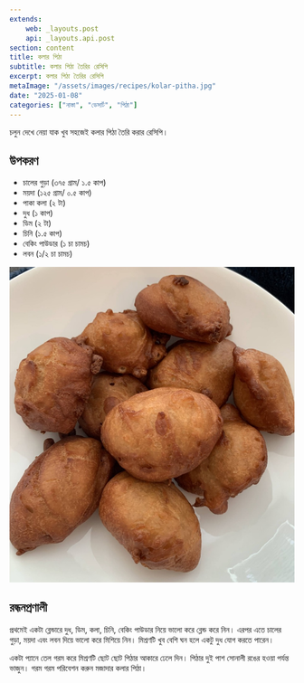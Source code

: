 ```yaml
---
extends:
    web: _layouts.post
    api: _layouts.api.post
section: content
title: কলার পিঠা
subtitle: কলার পিঠা তৈরির রেসিপি
excerpt: কলার পিঠা তৈরির রেসিপি
metaImage: "/assets/images/recipes/kolar-pitha.jpg"
date: "2025-01-08"
categories: ["নাস্তা", "ডেসার্ট", "পিঠা"]
---
```


চলুন দেখে নেয়া যাক খুব সহজেই কলার পিঠা তৈরি করার রেসিপি।

## উপকরণ

- চালের গুড়া (৩৭৫ গ্রাম/ ১.৫ কাপ)
- ময়দা (১২৫ গ্রাম/ ০.৫ কাপ)
- পাকা কলা (২ টা)
- দুধ (১ কাপ)
- ডিম (২ টা)
- চিনি (১.৫ কাপ)
- বেকিং পাউডার (১ চা চামচ)
- লবন (১/২ চা চামচ)

![কলার পিঠা](/assets/images/recipes/kolar-pitha.jpg)

## রন্ধনপ্রণালী

প্রথমেই একটা ব্লেন্ডারে দুধ, ডিম, কলা, চিনি, বেকিং পাউডার নিয়ে ভালো করে ব্লেন্ড করে নিন। এরপর এতে চালের গুড়া, ময়দা এবং লবন দিয়ে ভালো করে মিশিয়ে নিন। মিশ্রণটি খুব বেশি ঘন হলে একটু দুধ যোগ করতে পারেন। 

একটা প্যানে তেল গরম করে মিশ্রণটি ছোট ছোট পিঠার আকারে ঢেলে দিন। পিঠার দুই পাশ সোনালী রঙের হওয়া পর্যন্ত ভাজুন। গরম গরম পরিবেশন করুন মজাদার কলার পিঠা।